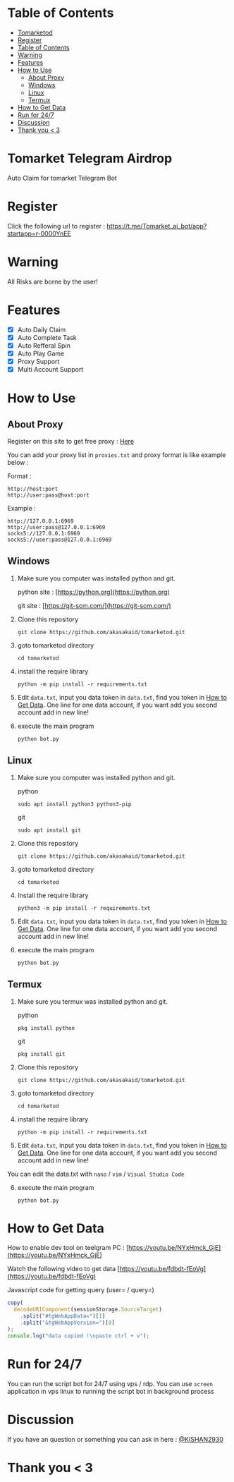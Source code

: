# Table of Contents

- [Tomarketod](#tomarket-telegram-airdrop)
- [Register](#register)
- [Table of Contents](#table-of-contents)
- [Warning](#warning)
- [Features](#features)
- [How to Use](#how-to-use)
  - [About Proxy](#about-proxy)
  - [Windows](#windows)
  - [Linux](#linux)
  - [Termux](#termux)
- [How to Get Data](#how-to-get-data)
- [Run for 24/7](#run-for-247)
- [Discussion](#discussion)
- [Thank you \< 3](#thank-you--3)

# Tomarket Telegram Airdrop

Auto Claim for tomarket Telegram Bot

# Register

Click the following url to register : https://t.me/Tomarket_ai_bot/app?startapp=r-0000YnEE

# Warning

All Risks are borne by the user!

# Features

- [x] Auto Daily Claim
- [x] Auto Complete Task
- [x] Auto Refferal Spin
- [x] Auto Play Game
- [x] Proxy Support
- [x] Multi Account Support

# How to Use

## About Proxy

Register on this site to get free proxy : [Here](https://www.webshare.io/?referral_code=dwj0m9cdi4mp)

You can add your proxy list in `proxies.txt` and proxy format is like example below :

Format :

```
http://host:port
http://user:pass@host:port
```

Example :

```
http://127.0.0.1:6969
http://user:pass@127.0.0.1:6969
socks5://127.0.0.1:6969
socks5://user:pass@127.0.0.1:6969
```

## Windows

1. Make sure you computer was installed python and git.

   python site : [https://python.org](https://python.org)

   git site : [https://git-scm.com/](https://git-scm.com/)

2. Clone this repository

   ```shell
   git clone https://github.com/akasakaid/tomarketod.git
   ```

3. goto tomarketod directory

   ```
   cd tomarketod
   ```

4. install the require library

   ```
   python -m pip install -r requirements.txt
   ```

5. Edit `data.txt`, input you data token in `data.txt`, find you token in [How to Get Data](#how-to-get-data). One line for one data account, if you want add you second account add in new line!

6. execute the main program
   ```
   python bot.py
   ```

## Linux

1. Make sure you computer was installed python and git.

   python

   ```shell
   sudo apt install python3 python3-pip
   ```

   git

   ```shell
   sudo apt install git
   ```

2. Clone this repository

   ```shell
   git clone https://github.com/akasakaid/tomarketod.git
   ```

3. goto tomarketod directory

   ```shell
   cd tomarketod
   ```

4. Install the require library

   ```
   python3 -m pip install -r requirements.txt
   ```

5. Edit `data.txt`, input you data token in `data.txt`, find you token in [How to Get Data](#how-to-get-data). One line for one data account, if you want add you second account add in new line!

6. execute the main program
   ```
   python bot.py
   ```

## Termux

1. Make sure you termux was installed python and git.

   python

   ```
   pkg install python
   ```

   git

   ```
   pkg install git
   ```

2. Clone this repository

   ```shell
   git clone https://github.com/akasakaid/tomarketod.git
   ```

3. goto tomarketod directory

   ```
   cd tomarketod
   ```

4. install the require library

   ```
   python -m pip install -r requirements.txt
   ```

5. Edit `data.txt`, input you data token in `data.txt`, find you token in [How to Get Data](#how-to-get-data). One line for one data account, if you want add you second account add in new line!

You can edit the data.txt with `nano` / `vim` / `Visual Studio Code`

6. execute the main program
   ```
   python bot.py
   ```

# How to Get Data

How to enable dev tool on teelgram PC : [https://youtu.be/NYxHmck_GjE](https://youtu.be/NYxHmck_GjE)

Watch the following video to get data [https://youtu.be/fdbdt-fEoVg](https://youtu.be/fdbdt-fEoVg)

Javascript code for getting query (user= / query=)

```javascript
copy(
  decodeURIComponent(sessionStorage.SourceTarget)
    .split("#tgWebAppData=")[1]
    .split("&tgWebAppVersion=")[0]
);
console.log("data copied !\npaste ctrl + v");
```

# Run for 24/7

You can run the script bot for 24/7 using vps / rdp. You can use `screen` application in vps linux to running the script bot in background process

# Discussion

If you have an question or something you can ask in here : [@KISHAN2930](https://t.me/KISHAN2930)

# Thank you < 3
